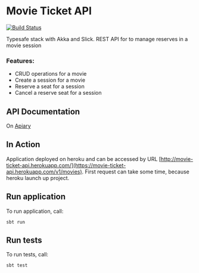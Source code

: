 Movie Ticket API 
=========================


[![Build Status](https://travis-ci.org/orlandojsjr/movie-ticket-api.svg?branch=travis)](https://travis-ci.org/orlandojsjr/movie-ticket-api)

Typesafe stack with Akka and Slick.
REST API for to manage reserves in a movie session

### Features:
* CRUD operations for a movie
* Create a session for a movie
* Reserve a seat for a session
* Cancel a reserve seat for a session

## API Documentation
On [Apiary](http://docs.movieticketapi.apiary.io/#)

## In Action
Application deployed on heroku and can be accessed by URL [http://movie-ticket-api.herokuapp.com/](https://movie-ticket-api.herokuapp.com/v1/movies). First request can take some time, because heroku launch up project.

## Run application
To run application, call:
```
sbt run
```

## Run tests
To run tests, call:
```
sbt test
```
